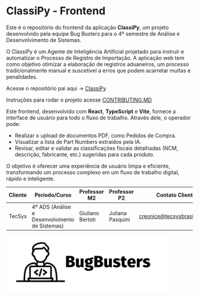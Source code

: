 # ClassiPy - Frontend

Este é o repositório do frontend da aplicação **ClassiPy**, um projeto desenvolvido pela equipe Bug Busters para o 4º semestre de Análise e Desenvolvimento de Sistemas.

O ClassiPy é um Agente de Inteligência Artificial projetado para instruir e automatizar o Processo de Registro de Importação. A aplicação web tem como objetivo otimizar a elaboração de registros aduaneiros, um processo tradicionalmente manual e suscetível a erros que podem acarretar multas e penalidades.

Acesse o repositório pai aqui -> <a href="https://github.com/Bug-Busters-F/ClassiPy">ClassiPy</a>

Instruções para rodar o projeto acesse <a href="./CONTRIBUTING.md">CONTRIBUTING.MD</a> 

Este frontend, desenvolvido com **React**, **TypeScript** e **Vite**, fornece a interface de usuário para todo o fluxo de trabalho. Através dele, o operador pode:

-   Realizar o upload de documentos PDF, como Pedidos de Compra.
-   Visualizar a lista de Part Numbers extraídos pela IA.
-   Revisar, editar e validar as classificações fiscais detalhadas (NCM, descrição, fabricante, etc.) sugeridas para cada produto.

O objetivo é oferecer uma experiência de usuário limpa e eficiente, transformando um processo complexo em um fluxo de trabalho digital, rápido e inteligente.

| Cliente | Periodo/Curso                                  | Professor M2     | Professor P2     | Contato Cliente              |
| ------- | ---------------------------------------------- | ---------------- | ---------------- | ---------------------------- |
| TecSys  | 4º ADS (Análise e Desenvolvimento de Sistemas) | Giuliano Bertoti | Juliana Pasquini | creonice@tecsysbrasil.com.br |

<img src="./docs/bug-busters-logo-black.jpg"></img>